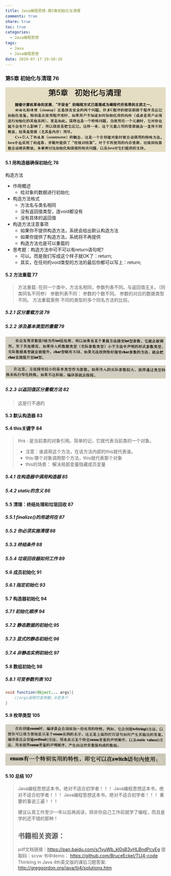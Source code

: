 ```yaml
---
title: Java编程思想-第5章初始化与清理
comments: true
share: true
toc: true
categories:
  - Java编程思想
tags:
  - Java
  - Java编程思想
date: 2019-07-17 19:58:19
---
```


### 第5章 初始化与清理 76

![](https://raw.githubusercontent.com/adolphmaster/hexo-next/master/blogPicture/20190717153426.png)

#### 5.1 用构造器确保初始化 76

构造方法

- 作用概述
  - 给对象的数据进行初始化
- 构造方法格式
  - 方法名与类名相同
  - 没有返回值类型，连void都没有
  - 没有具体的返回值
- 构造方法注意事项
  - 如果你不提供构造方法，系统会给出默认构造方法
  - 如果你提供了构造方法，系统将不再提供
  - 构造方法也是可以重载的
- 思考题：构造方法中可不可以有return语句呢?
  - 可以。而是我们写成这个样子就OK了：return;
  - 其实，在任何的void类型的方法的最后你都可以写上：return;

#### 5.2 方法重载 77

> 方法重载:
> 	在同一个类中，方法名相同，参数列表不同。与返回值无关。（同类同名不同参）
> 	参数列表不同：
> 		参数的个数不同。
> 		参数的对应的数据类型不同。
> 方法重载案例
> 	不同的类型的多个同名方法的比较。

##### 5.2.1 区分重载方法 79
##### 5.2.2 涉及基本类型的重载 79

![](https://raw.githubusercontent.com/adolphmaster/hexo-next/master/blogPicture/20190717154616.png)

![](https://raw.githubusercontent.com/adolphmaster/hexo-next/master/blogPicture/20190717154656.png)

##### 5.2.3 以返回值区分重载方法 82

> 这是行不通的

#### 5.3 默认构造器 83
#### 5.4 this关键字 84

> this : 是当前类的对象引用。简单的记，它就代表当前类的一个对象。
>
> - 注意：谁调用这个方法，在该方法内部的this就代表谁。
> - this:哪个对象调用那个方法，this就代表那个对象
> - this的场景：
> 解决局部变量隐藏成员变量

##### 5.4.1 在构造器中调用构造器 85
##### 5.4.2 static的含义 86
#### 5.5 清理：终结处理和垃圾回收 87
##### 5.5.1 finalize()的用途何在 87
##### 5.5.2 你必须实施清理 88
##### 5.5.3 终结条件 88
##### 5.5.4 垃圾回收器如何工作 89
#### 5.6 成员初始化 91
##### 5.6.1 指定初始化 93
#### 5.7 构造器初始化 94
##### 5.7.1 初始化顺序 94
##### 5.7.2 静态数据的初始化 95
##### 5.7.3 显式的静态初始化 96
##### 5.7.4 非静态实例初始化 97
#### 5.8 数组初始化 98
##### 5.8.1 可变参数列表 102

```java
void function(Object... args){
    //args说明可变参数，0至多个
}
```

#### 5.9 枚举类型 105

![](https://raw.githubusercontent.com/adolphmaster/hexo-next/master/blogPicture/20190717162907.png)

![](https://raw.githubusercontent.com/adolphmaster/hexo-next/master/blogPicture/20190717162939.png)

#### 5.10 总结 107





> Java编程思想这本书，绝对不适合初学者！！！
> Java编程思想这本书，绝对不适合初学者！！！
> Java编程思想这本书，绝对不适合初学者！！！
> 重要的事说三遍！！！
>
> 建议认真工作至少一年以后再阅读，除非你自己工作前就学了编程，而且是学的还不错的那种！
>
> ## 书籍相关资源：
>
> pdf文档链接：https://pan.baidu.com/s/1yuWb_kI0sB3yHLBndPcyEg 提取码：scvw 
> 书中demo： https://github.com/BruceEckel/TIJ4-code
> Thinking in Java 4th英文版的课后习题答案: http://greggordon.org/java/tij4/solutions.htm 

